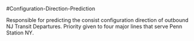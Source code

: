 #Configuration-Direction-Prediction

Responsible for predicting the consist configuration direction of outbound NJ Transit Departures. Priority given to four major lines that serve Penn Station NY.
